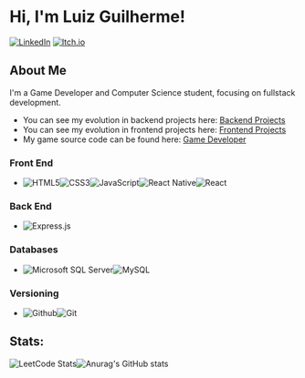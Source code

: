 # Hi, I'm Luiz Guilherme!

[![LinkedIn](https://img.shields.io/badge/linkedin-%230077B5.svg?style=for-the-badge&logo=linkedin&logoColor=white)](https://www.linkedin.com/in/luiz-guilherme-de-souza-gon%C3%A7alves-aa3374160/)
[![Itch.io](https://img.shields.io/badge/Itch-%23FF0B34.svg?style=for-the-badge&logo=Itch.io&logoColor=white)](https://luizgi.itch.io/)

## About Me
I'm a Game Developer and Computer Science student, focusing on fullstack development. 

- You can see my evolution in backend projects here: [Backend Projects](https://github.com/stars/Luizgi/lists/backend-projects)
- You can see my evolution in frontend projects here: [Frontend Projects](https://github.com/stars/Luizgi/lists/frontend-projects)
- My game source code can be found here: [Game Developer](https://github.com/stars/Luizgi/lists/game-developer)


### Front End
- ![HTML5](https://img.shields.io/badge/html5-%23E34F26.svg?style=for-the-badge&logo=html5&logoColor=white)![CSS3](https://img.shields.io/badge/css3-%231572B6.svg?style=for-the-badge&logo=css3&logoColor=white)![JavaScript](https://img.shields.io/badge/javascript-%23323330.svg?style=for-the-badge&logo=javascript&logoColor=%23F7DF1E)![React Native](https://img.shields.io/badge/react_native-%2320232a.svg?style=for-the-badge&logo=react&logoColor=%2361DAFB)![React](https://img.shields.io/badge/react-%2320232a.svg?style=for-the-badge&logo=react&logoColor=%2361DAFB)

### Back End
- ![Express.js](https://img.shields.io/badge/express.js-%23404d59.svg?style=for-the-badge&logo=express&logoColor=%2361DAFB)

### Databases
- ![Microsoft SQL Server](https://img.shields.io/badge/Microsoft%20SQL%20Server-CC2927?style=for-the-badge&logo=microsoft%20sql%20server&logoColor=white)![MySQL](https://img.shields.io/badge/mysql-4479A1.svg?style=for-the-badge&logo=mysql&logoColor=white)

### Versioning
- ![Github](https://img.shields.io/badge/GitHub-100000?style=for-the-badge&logo=github&logoColor=white)![Git](https://img.shields.io/badge/GIT-E44C30?style=for-the-badge&logo=git&logoColor=white)

## Stats:
![LeetCode Stats](https://leetcard.jacoblin.cool/sogoleXoX?theme=dark&font=Prompt)![Anurag's GitHub stats](https://github-readme-stats.vercel.app/api?username=Luizgi&show_icons=true&theme=dark)
